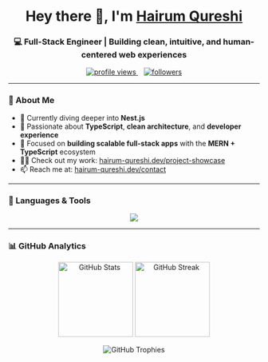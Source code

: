 <!-- Banner / Header -->
<h1 align="center">Hey there 👋, I'm <a href="https://hairum-qureshi.dev">Hairum Qureshi</a></h1>
<h3 align="center">💻 Full-Stack Engineer | Building clean, intuitive, and human-centered web experiences</h3>

<p align="center">
  <a href="https://komarev.com/ghpvc/?username=hairum-qureshi">
    <img src="https://komarev.com/ghpvc/?username=hairum-qureshi&label=Profile+Views&color=blue&style=flat-square" alt="profile views"/>
  </a>
  &nbsp;&nbsp;
  <a href="https://github.com/hairum-qureshi">
    <img src="https://img.shields.io/github/followers/hairum-qureshi?label=Followers&style=flat-square" alt="followers"/>
  </a>
</p>

---

### 🚀 About Me

- 🌱 Currently diving deeper into **Nest.js**  
- 🧠 Passionate about **TypeScript**, **clean architecture**, and **developer experience**  
- 🧩 Focused on **building scalable full-stack apps** with the **MERN + TypeScript** ecosystem  
- 👨‍💻 Check out my work: [hairum-qureshi.dev/project-showcase](https://hairum-qureshi.dev/project-showcase)  
- 📫 Reach me at: [hairum-qureshi.dev/contact](https://hairum-qureshi.dev/contact)

---

### 🧰 Languages & Tools

<p align="center">
  <img src="https://skillicons.dev/icons?i=typescript,react,nodejs,express,mongodb,tailwind,redis,firebase,html,js" />
</p>

---

### 📊 GitHub Analytics

<p align="center">
  <img src="https://github-readme-stats.vercel.app/api?username=hairum-qureshi&show_icons=true&theme=transparent&hide_border=true" alt="GitHub Stats" height="150" />
  <img src="https://github-readme-streak-stats.herokuapp.com?user=hairum-qureshi&theme=transparent&hide_border=true" alt="GitHub Streak" height="150" />
</p>

<p align="center">
  <img src="https://github-readme-trophy.vercel.app/?username=hairum-qureshi&theme=onedark&no-bg=true&no-frame=true&margin-w=10" alt="GitHub Trophies" />
</p>
